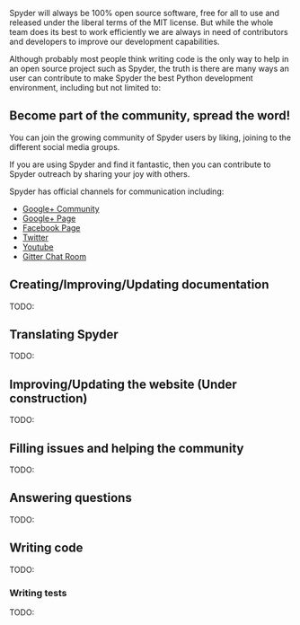 Spyder will always be 100% open source software, free for all to use and released under the liberal terms of the MIT license. But while the whole team does its best to work efficiently we are always in need of contributors and developers to improve our development capabilities. 

Although probably most people think writing code is the only way to help in an open source project such as Spyder, the truth is there are many ways an user can contribute to make Spyder the best Python development environment, including but not limited to:

## Become part of the community, spread the word!
You can join the growing community of Spyder users by liking, joining to the different social media groups. 

If you are using Spyder and find it fantastic, then you can contribute to Spyder outreach by sharing your joy with others. 

Spyder has official channels for communication including:
* [Google+ Community](https://plus.google.com/communities/112932801653352854842)
* [Google+ Page](https://plus.google.com/107193318474220481102/posts)
* [Facebook Page](https://www.facebook.com/SpyderIDE)
* [Twitter](https://www.twitter.com/Spyder_IDE)
* [Youtube](https://www.youtube.com/channel/UCK0uCG7DVzKUAhaw8veitkw)
* [Gitter Chat Room](https://gitter.im/spyder-ide/public)


## Creating/Improving/Updating documentation
TODO:

## Translating Spyder
TODO:

## Improving/Updating the website (Under construction)
TODO:

## Filling issues and helping the community
TODO:

## Answering questions
TODO:

## Writing code
TODO:

### Writing tests
TODO:
